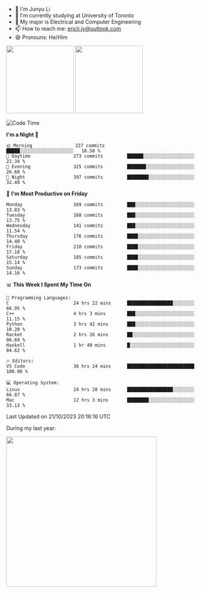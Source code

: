 ### 
- 👨 I'm Junyu Li
- 📖 I'm currently studying at University of Toronto
- 🌱 My major is Electrical and Computer Engineering
- 📫 How to reach me: ericli.jy@outlook.com
- 😄 Pronouns: He/Him

<p align="left">  
  <img height="180em" src="https://github-readme-stats-git-master-ericjyli.vercel.app/api?username=ericjyli&theme=tokyonight&show_icons=true&count_private=true&include_orgs=true" />
  <img height="180em" src="https://github-readme-stats-git-master-ericjyli.vercel.app/api/top-langs/?username=ericjyli&theme=tokyonight&count_private=true&include_orgs=true&include_orgs=true&layout=compact" />
</p>

<!--START_SECTION:waka-->
![Code Time](http://img.shields.io/badge/Code%20Time-276%20hrs%2024%20mins-blue)

**I'm a Night 🦉** 

```text
🌞 Morning                227 commits         █████░░░░░░░░░░░░░░░░░░░░   18.58 % 
🌆 Daytime                273 commits         ██████░░░░░░░░░░░░░░░░░░░   22.34 % 
🌃 Evening                325 commits         ███████░░░░░░░░░░░░░░░░░░   26.60 % 
🌙 Night                  397 commits         ████████░░░░░░░░░░░░░░░░░   32.49 % 
```
📅 **I'm Most Productive on Friday** 

```text
Monday                   169 commits         ███░░░░░░░░░░░░░░░░░░░░░░   13.83 % 
Tuesday                  168 commits         ███░░░░░░░░░░░░░░░░░░░░░░   13.75 % 
Wednesday                141 commits         ███░░░░░░░░░░░░░░░░░░░░░░   11.54 % 
Thursday                 176 commits         ████░░░░░░░░░░░░░░░░░░░░░   14.40 % 
Friday                   210 commits         ████░░░░░░░░░░░░░░░░░░░░░   17.18 % 
Saturday                 185 commits         ████░░░░░░░░░░░░░░░░░░░░░   15.14 % 
Sunday                   173 commits         ████░░░░░░░░░░░░░░░░░░░░░   14.16 % 
```


📊 **This Week I Spent My Time On** 

```text
💬 Programming Languages: 
C                        24 hrs 22 mins      █████████████████░░░░░░░░   66.95 % 
C++                      4 hrs 3 mins        ███░░░░░░░░░░░░░░░░░░░░░░   11.15 % 
Python                   3 hrs 42 mins       ███░░░░░░░░░░░░░░░░░░░░░░   10.20 % 
Racket                   2 hrs 26 mins       ██░░░░░░░░░░░░░░░░░░░░░░░   06.69 % 
Haskell                  1 hr 40 mins        █░░░░░░░░░░░░░░░░░░░░░░░░   04.62 % 

🔥 Editors: 
VS Code                  36 hrs 24 mins      █████████████████████████   100.00 % 

💻 Operating System: 
Linux                    24 hrs 20 mins      █████████████████░░░░░░░░   66.87 % 
Mac                      12 hrs 3 mins       ████████░░░░░░░░░░░░░░░░░   33.13 % 
```


 Last Updated on 21/10/2023 20:16:16 UTC
<!--END_SECTION:waka-->

<p> During my last year: </p>
<img height="400em" src="https://github-readme-stats-git-master-ericjyli.vercel.app/api/wakatime?username=ericjyli&layout=compact&theme=tokyonight" />

<!--
Here are some ideas to get you started:

- 🔭 I’m currently working on ...
- 🌱 I’m currently learning ...
- 👯 I’m looking to collaborate on ...
- 🤔 I’m looking for help with ...
- 💬 Ask me about ...
- 📫 How to reach me: ...
- 😄 Pronouns: ...
- ⚡ Fun fact: ...
-->
